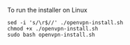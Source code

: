 To run the installer on Linux

```
sed -i 's/\r$//' ./openvpn-install.sh
chmod +x ./openvpn-install.sh
sudo bash openvpn-install.sh
```
